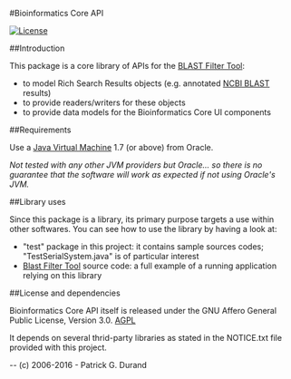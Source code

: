 #Bioinformatics Core API

[![License](https://img.shields.io/badge/license-Affero%20GPL%203.0-blue.svg)](https://www.gnu.org/licenses/agpl-3.0.txt)

##Introduction

This package is a core library of APIs for the [BLAST Filter Tool](https://github.com/pgdurand/BLAST-Filter-Tool):

* to model Rich Search Results objects (e.g. annotated [NCBI BLAST](http://blast.ncbi.nlm.nih.gov/Blast.cgi) results) 
* to provide readers/writers for these objects
* to provide data models for the Bioinformatics Core UI components

##Requirements

Use a [Java Virtual Machine](http://www.oracle.com/technetwork/java/javase/downloads/index.html) 1.7 (or above) from Oracle. 

*Not tested with any other JVM providers but Oracle... so there is no guarantee that the software will work as expected if not using Oracle's JVM.*

##Library uses

Since this package is a library, its primary purpose targets a use within other softwares. You can see how to use the library by having a look at:

* "test" package in this project: it contains sample sources codes; "TestSerialSystem.java" is of particular interest
* [Blast Filter Tool](https://github.com/pgdurand/BLAST-Filter-Tool) source code: a full example of a running application relying on this library

##License and dependencies

Bioinformatics Core API itself is released under the GNU Affero General Public License, Version 3.0. [AGPL](https://www.gnu.org/licenses/agpl-3.0.txt)

It depends on several thrid-party libraries as stated in the NOTICE.txt file provided with this project.

--
(c) 2006-2016 - Patrick G. Durand
